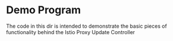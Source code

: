 # Demo Program

The code in this dir is intended to demonstrate the basic pieces of functionality behind the
Istio Proxy Update Controller

